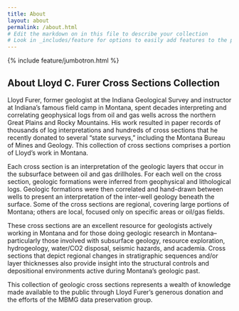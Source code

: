 ```yaml
---
title: About
layout: about
permalink: /about.html
# Edit the markdown on in this file to describe your collection
# Look in _includes/feature for options to easily add features to the page
---
```


{% include feature/jumbotron.html %} 

## About Lloyd C. Furer Cross Sections Collection

Lloyd Furer, former geologist at the Indiana Geological Survey and instructor at Indiana’s famous field camp in Montana, spent decades interpreting and correlating geophysical logs from oil and gas wells across the northern Great Plains and Rocky Mountains. His work resulted in paper records of thousands of log interpretations and hundreds of cross sections that he recently donated to several “state surveys,” including the Montana Bureau of Mines and Geology. This collection of cross sections comprises a portion of Lloyd’s work in Montana.

Each cross section is an interpretation of the geologic layers that occur in the subsurface between oil and gas drillholes. For each well on the cross section, geologic formations were inferred from geophysical and lithological logs. Geologic formations were then correlated and hand-drawn between wells to present an interpretation of the inter-well geology beneath the surface. Some of the cross sections are regional, covering large portions of Montana; others are local, focused only on specific areas or oil/gas fields.

These cross sections are an excellent resource for geologists actively working in Montana and for those doing geologic research in Montana–particularly those involved with subsurface geology, resource exploration, hydrogeology, water/CO2 disposal, seismic hazards, and academia. Cross sections that depict regional changes in stratigraphic sequences and/or layer thicknesses also provide insight into the structural controls and depositional environments active during Montana’s geologic past.

This collection of geologic cross sections represents a wealth of knowledge made available to the public through Lloyd Furer’s generous donation and the efforts of the MBMG data preservation group.
